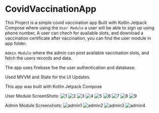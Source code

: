 # CovidVaccinationApp

This Project is a simple covid vaccination app Built with Kotlin Jetpack Compose where using the `User Module` a user will be able to sign up using phone number, 
A user can chech for available slots, and download a vaccination certificate after vaccination, you can find the user module in app folder.

`Admin Module` where the admin can post available vaccination slots, and fetch the users records and data.

The app uses firebase foe the user authentication and database.

Used MVVM and State for the UI Updates.

This app was built with Kotlin Jetpack Compose 

User Module ScreenShots:
![1](https://user-images.githubusercontent.com/97782768/221357739-f3a8a22c-9a4a-40c7-bf6e-0ecd95bc39b9.jpg)
![2](https://user-images.githubusercontent.com/97782768/221357744-6bd5893c-6043-40d3-8931-42f618493d77.jpg)
![3](https://user-images.githubusercontent.com/97782768/221357745-4b8e5136-7ef1-427b-9fdf-1ff4eda9d400.jpg)
![4](https://user-images.githubusercontent.com/97782768/221357746-8e3d055e-0a22-4f2b-aeb9-868193ac5a0d.jpg)
![5](https://user-images.githubusercontent.com/97782768/221357748-9e838cf6-fd16-4c05-ae9b-4d880f282833.jpg)
![6](https://user-images.githubusercontent.com/97782768/221357749-c78af94f-3305-4712-bd0f-b0a68d889389.jpg)
![7](https://user-images.githubusercontent.com/97782768/221357750-e7e43396-921f-4b61-88fe-b4e853129910.jpg)
![8](https://user-images.githubusercontent.com/97782768/221357753-f85c7fe7-08b1-4ffe-affc-8a5934e0cc97.jpg)
![9](https://user-images.githubusercontent.com/97782768/221357754-40706de1-1ba9-4932-b288-8ca58308e73a.jpg)

Admin Module Screenshots:
![admin1](https://user-images.githubusercontent.com/97782768/221357780-99d965f7-a385-4851-9222-0f10715ec2f3.jpg)
![admin2](https://user-images.githubusercontent.com/97782768/221357784-9bccde48-46c6-4617-8ebb-b239f33c3b07.jpg)
![admin3](https://user-images.githubusercontent.com/97782768/221357785-fae78c57-8f6a-461d-8c35-67388426fdcb.jpg)
![admin4](https://user-images.githubusercontent.com/97782768/221357786-c726ebae-2f32-473f-8730-b7c6c769a5ad.jpg)


